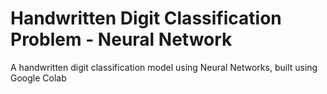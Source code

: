 # Handwritten Digit Classification Problem - Neural Network
A handwritten digit classification model using Neural Networks, built using Google Colab
